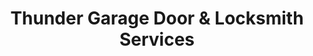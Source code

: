 ---
title: "Thunder Garage Door & Locksmith Services"
url: /portland/thunder-garage-door-and-locksmith-services/
shop: locksmith
---